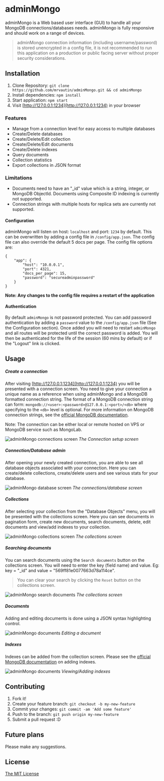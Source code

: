 # adminMongo

adminMongo is a Web based user interface (GUI) to handle all your MongoDB connections/databases needs. adminMongo is fully responsive and should work on a range of devices.

> adminMongo connection information (including username/password) is stored unencrypted in a config file, it is not recommended to run this application on a production or public facing server without proper security considerations.

## Installation

1. Clone Repository: `git clone https://github.com/mrvautin/adminMongo.git && cd adminMongo`
2. Install dependencies: `npm install`
3. Start application: `npm start`
4. Visit [http://127.0.0.1:1234](http://127.0.0.1:1234) in your browser

### Features

* Manage from a connection level for easy access to multiple databases
* Create/Delete databases
* Create/Delete/Edit collection
* Create/Delete/Edit documents
* Create/Delete indexes
* Query documents
* Collection statistics
* Export collections in JSON format


### Limitations

* Documents need to have an "_id" value which is a string, integer, or MongoDB ObjectId. Documents using Composite ID indexing is currently not supported.
* Connection strings with multiple hosts for replica sets are currently not supported.

#### Configuration

adminMongo will listen on host: `localhost` and  port: `1234` by default. 
This can be overwritten by adding a config file in `/config/app.json`. The config file can also override the default 5 docs per page.
The config file options are:
```
{
    "app": {
        "host": "10.0.0.1",
        "port": 4321,
        "docs_per_page": 15,
        "password": "secureadminpassword"
    }
}
```

**Note: Any changes to the config file requires a restart of the application**

#### Authentication

By default `adminMongo` is not password protected. You can add password authentication by adding a `password` value to the `/config/app.json` file 
(See the Configuration section). Once added you will need to restart `adminMongo` and all routes will be protected until the correct password is added. You
will then be authenticated for the life of the session (60 mins by default) or if the "Logout" link is clicked.

## Usage

##### Create a connection

After visiting [http://127.0.0.1:1234](http://127.0.0.1:1234) you will be presented with a connection screen. You need to give your connection a unique name as a reference when using adminMongo and a MongoDB formatted connection string. The format of a MongoDB connection string can form: `mongodb://<user>:<password>@127.0.0.1:<port>/<db>` where specifying to the `<db>` level is optional. For more information on MongoDB connection strings, see the [official MongoDB documentation](http://docs.mongodb.org/manual/reference/connection-string/).

Note: The connection can be either local or remote hosted on VPS or MongoDB service such as MongoLab.

![adminMongo connections screen](https://raw.githubusercontent.com/mrvautin/mrvautin.github.io/master/images/adminMongo/adminMongo_connections.png "adminMongo connections screen")
*The Connection setup screen*

##### Connection/Database admin

After opening your newly created connection, you are able to see all database objects associated with your connection. Here you can create/delete collections, create/delete users and see various stats for your database.

![adminMongo database screen](https://raw.githubusercontent.com/mrvautin/mrvautin.github.io/master/images/adminMongo/adminMongo_dbview.png "adminMongo database screen")
*The connections/database screen*

##### Collections

After selecting your collection from the "Database Objects" menu, you will be presented with the collections screen. Here you can see documents in pagination form, create new documents, search documents, delete, edit documents and view/add indexes to your collection.

![adminMongo collections screen](https://raw.githubusercontent.com/mrvautin/mrvautin.github.io/master/images/adminMongo/adminMongo_collectionview.png "adminMongo collections screen")
*The collections screen*

##### Searching documents

You can search documents using the `Search documents` button on the collections screen. You will need to enter the key (field name) and value. Eg: key = "_id" and value = "569ff81e0077663d78a114ce".

> You can clear your search by clicking the `Reset` button on the collections screen.

![adminMongo search documents](https://raw.githubusercontent.com/mrvautin/mrvautin.github.io/master/images/adminMongo/adminMongo_searchdocuments.png "adminMongo search documents")
*The collections screen*

##### Documents

Adding and editing documents is done using a JSON syntax highlighting control.

![adminMongo documents](https://raw.githubusercontent.com/mrvautin/mrvautin.github.io/master/images/adminMongo/adminMongo_docedit.png "adminMongo documents")
*Editing a document*

##### Indexes

Indexes can be added from the collection screen. Please see the [official MongoDB documentation](https://docs.mongodb.org/manual/indexes/) on adding indexes.

![adminMongo documents](https://raw.githubusercontent.com/mrvautin/mrvautin.github.io/master/images/adminMongo/adminMongo_manageindexes.png "adminMongo indexes")
*Viewing/Adding indexes*

## Contributing

1. Fork it!
2. Create your feature branch: `git checkout -b my-new-feature`
3. Commit your changes: `git commit -am 'Add some feature'`
4. Push to the branch: `git push origin my-new-feature`
5. Submit a pull request :D

## Future plans

Please make any suggestions.

## License

[The MIT License](https://github.com/mrvautin/adminMongo/tree/master/LICENSE)
